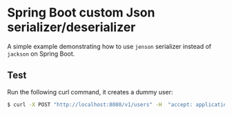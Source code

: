 # Spring Boot custom Json serializer/deserializer

A simple example demonstrating how to use `jenson` serializer instead of `jackson`
on Spring Boot.

## Test

Run the following curl command, it creates a dummy user:

```bash
$ curl -X POST "http://localhost:8080/v1/users" -H  "accept: application/json" -H  "Content-Type: application/json" -d '{"firstName":"John", "lastName": "Wick", "email": "john.wick@continental.org"}'
```